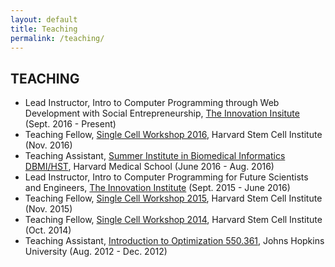 ```yaml
---
layout: default
title: Teaching
permalink: /teaching/
---
```


## TEACHING 
- Lead Instructor, Intro to Computer Programming through Web Development with Social Entrepreneurship, [The Innovation Insitute](http://theinnovationinstitute.org/) (Sept. 2016 - Present)
- Teaching Fellow, [Single Cell Workshop 2016](http://hms-dbmi.github.io/scw/), Harvard Stem Cell Institute (Nov. 2016)
- Teaching Assistant, [Summer Institute in Biomedical Informatics DBMI/HST](https://dbmi.hms.harvard.edu/education/dbmi/hst-summer-institute-biomedical-informatics), Harvard Medical School (June 2016 - Aug. 2016)
- Lead Instructor, Intro to Computer Programming for Future Scientists and Engineers, [The Innovation Institute](http://theinnovationinstitute.org/) (Sept. 2015 - June 2016)
- Teaching Fellow, [Single Cell Workshop 2015](http://hms-dbmi.github.io/scw/), Harvard Stem Cell Institute (Nov. 2015)
- Teaching Fellow, [Single Cell Workshop 2014](http://pklab.med.harvard.edu/scw2014/), Harvard Stem Cell Institute (Oct. 2014)
- Teaching Assistant, [Introduction to Optimization 550.361](https://sites.google.com/site/jeftalks/), Johns Hopkins University (Aug. 2012 - Dec. 2012)

